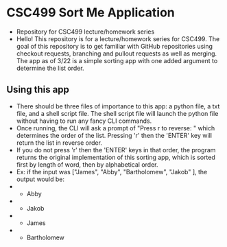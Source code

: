 # CSC499 Sort Me Application
- Repository for CSC499 lecture/homework series
- Hello! This repository is for a lecture/homework series for CSC499. The goal of this repository is to get familiar with GitHub repositories using checkout requests, branching
and pullout requests as well as merging. The app as of 3/22 is a simple sorting app with one added argument to determine the list order.

## Using this app
- There should be three files of importance to this app: a python file, a txt file, and a shell script file. The shell script file will launch the python file without
having to run any fancy CLI commands. 
- Once running, the CLI will ask a prompt of "Press r to reverse: " which determines the order of the list. Pressing 'r' then the 'ENTER' 
key will return the list in reverse order.
- If you do not press 'r' then the 'ENTER' keys in that order, the program returns the original implementation of this sorting app, which is sorted first by length of 
word, then by alphabetical order.
- Ex: if the input was \["James", "Abby", "Bartholomew", "Jakob" \], the output would be: 
-  - Abby
-  - Jakob
-  - James
-  - Bartholomew
